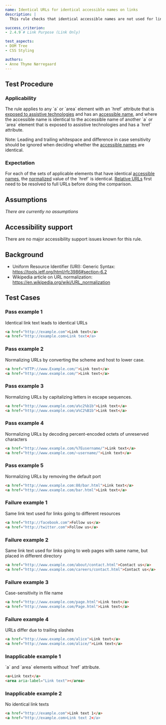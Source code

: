 ```yaml
---
name: Identical URLs for identical accessible names on links
description: |
  This rule checks that identical accessible names are not used for links with different URLs

success_criterion:
- 2.4.9 # Link Purpose (Link Only)

test_aspects:
- DOM Tree
- CSS Styling

authors:
- Anne Thyme Nørregaard
---
```


## Test Procedure

### Applicability

The rule applies to any ´a´ or ´area´ element with an ´href´ attribute that is [exposed to assistive technologies](#exposed-to-assistive-technologies) and has an [accessible name](#accessible-name), and where the accessible name is identical to the accessible name of another ´a´ or ´area´ element that is exposed to assistive technologies and has a ´href´ attribute.

Note: Leading and trailing whitespace and difference in case sensitivity should be ignored when deciding whether the [accessible names](#accessible-name) are identical.

### Expectation

For each of the sets of applicable elements that have identical [accessible names](#accessible-name), the [normalized](#url-normalization) value of the ´href´ is identical. [Relative URLs](https://www.w3.org/TR/WD-html40-970917/htmlweb.html#relative-urls) first need to be resolved to full URLs before doing the comparison. 

## Assumptions

*There are currently no assumptions*

## Accessibility support

There are no major accessibility support issues known for this rule.

## Background

- Uniform Resource Identifier (URI): Generic Syntax: https://tools.ietf.org/html/rfc3986#section-6.2
- Wikipedia article on URL normalization: https://en.wikipedia.org/wiki/URL_normalization 

## Test Cases

### Pass example 1

Identical link text leads to identical URLs

```html
<a href="http://example.com">Link text</a>
<a href="http://example.com>Link text</a>
```

### Pass example 2

Normalizing URLs by converting the scheme and host to lower case.

```html
<a href="HTTP://www.Example.com/">Link text</a>
<a href="http://www.example.com/">Link text</a>
```

### Pass example 3

Normalizing URLs by capitalizing letters in escape sequences.

```html
<a href="http://www.example.com/a%c2%b1b">Link text</a>
<a href="http://www.example.com/a%C2%B1b">Link text</a>
```

### Pass example 4

Normalizing URLs by decoding percent-encoded octets of unreserved characters

```html
<a href="http://www.example.com/%7Eusername/">Link text</a>
<a href="http://www.example.com/~username/">Link text</a>
```

### Pass example 5

Normalizing URLs by removing the default port

```html
<a href="http://www.example.com:80/bar.html">Link text</a>
<a href="http://www.example.com/bar.html">Link text</a>
```

### Failure example 1

Same link text used for links going to different resources

```html
<a href="http://facebook.com">Follow us</a> 
<a href="http://twitter.com">Follow us</a>
```

### Failure example 2

Same link text used for links going to web pages with same name, but placed in different directory

```html
<a href="http://www.example.com/about/contact.html">Contact us</a> 
<a href="http://www.example.com/careers/contact.html">Contact us</a>
```

### Failure example 3

Case-sensitivity in file name

```html
<a href="http://www.example.com/page.html">Link text</a> 
<a href="http://www.example.com/Page.html">Link text</a>
```

### Failure example 4

URLs differ due to trailing slashes

```html
<a href="http://www.example.com/alice">Link text</a> 
<a href="http://www.example.com/alice/">Link text</a>
```

### Inapplicable example 1

´a´ and ´area´ elements without ´href´ attribute.

```html
<a>Link text</a>
<area aria-label="Link text"></area>
```

### Inapplicable example 2

No identical link texts

```html
<a href="http://example.com">Link text 1</a>
<a href="http://example.com>Link text 2</a>
```

